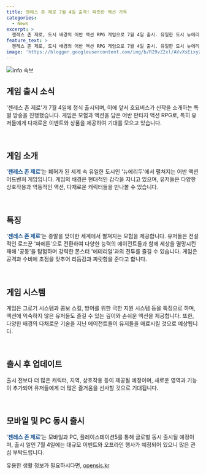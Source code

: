 ```yaml
---
title: 젠레스 존 제로 7월 4일 출격! 짜릿한 액션 가득
categories:
  - News
excerpt: >
  젠레스 존 제로, 도시 배경의 어반 액션 RPG 게임으로 7월 4일 출시. 유일한 도시 뉴에리두를 배경으로 한 모험, 다채로운 상호작용과 역동적 액션, 다양한 에이전트, 출시 시 무료 뽑기 이벤트로 주목. 신규 콘텐츠와 전투 시스템에 초점을 맞춰 깊이감과 짜릿함을 강조. 또한, 다채로운 진영의 캐릭터와 확장된 영역, 방부 시스템으로 전투 도중 참여도 가능. 3차례의 베타 테스트로 완성도 높이고, PC와 모바일 등에서 글로벌 동시 출시 예정.
feature_text: >
  젠레스 존 제로, 도시 배경의 어반 액션 RPG 게임으로 7월 4일 출시. 유일한 도시 뉴에리두를 배경으로 한 모험, 다채로운 상호작용과 역동적 액션, 다양한 에이전트, 출시 시 무료 뽑기 이벤트로 주목. 신규 콘텐츠와 전투 시스템에 초점을 맞춰 깊이감과 짜릿함을 강조. 또한, 다채로운 진영의 캐릭터와 확장된 영역, 방부 시스템으로 전투 도중 참여도 가능. 3차례의 베타 테스트로 완성도 높이고, PC와 모바일 등에서 글로벌 동시 출시 예정.
image: 'https://blogger.googleusercontent.com/img/b/R29vZ2xl/AVvXsEixyZcFfHzMRdzZMjFBmAUKJYCLCGyLL1o632UiGVXcaFdKo_bkvkuCioo0uUKlGfBVcT3P84aROyZIXSBEx3Aw5nCQ3pTgDom1WDC4m8eifvWiAmWEEVb4x6G_l8C0QH225ldMjyaFvpxGEBGNO37VmDTDMHGhJPq73UglMfDca1-0aw/s1600/blogspot.png'
---
```


<p><img src="https://blogger.googleusercontent.com/img/b/R29vZ2xl/AVvXsEixyZcFfHzMRdzZMjFBmAUKJYCLCGyLL1o632UiGVXcaFdKo_bkvkuCioo0uUKlGfBVcT3P84aROyZIXSBEx3Aw5nCQ3pTgDom1WDC4m8eifvWiAmWEEVb4x6G_l8C0QH225ldMjyaFvpxGEBGNO37VmDTDMHGhJPq73UglMfDca1-0aw/s1600/blogspot.png" alt="info 속보" /></p>

<h2 data-ke-size="size26">게임 출시 소식</h2>

<p>'젠레스 존 제로'가 7월 4일에 정식 출시되며, 이에 앞서 호요버스가 신작을 소개하는 특별 방송을 진행했습니다. 게임은 모험과 액션을 담은 어반 판타지 액션 RPG로, 특히 유저들에게 다채로운 이벤트와 상품을 제공하여 기대를 모으고 있습니다.</p>

<p data-ke-size="size16">&nbsp;</p>

<h2 data-ke-size="size24">게임 소개</h2>

<p>'<b><span style="color: #1a5490;">젠레스 존 제로</span></b>'는 폐허가 된 세계 속 유일한 도시인 '뉴에리두'에서 펼쳐지는 어반 액션 어드벤처 게임입니다. 게임의 배경은 현대적인 감각을 지니고 있으며, 유저들은 다양한 상호작용과 역동적인 액션, 다채로운 캐릭터들을 만나볼 수 있습니다.</p>

<p data-ke-size="size16">&nbsp;</p>

<h2 data-ke-size="size24">특징</h2>

<p>'<b><span style="color: #1a5490;">젠레스 존 제로</span></b>'는 종말을 맞이한 세계에서 펼쳐지는 모험을 제공합니다. 유저들은 전설적인 로프꾼 '파에톤'으로 전환하여 다양한 능력의 에이전트들과 함께 세상을 멸망시킨 재해 '공동'을 탐험하며 강력한 몬스터 '에테리얼'과의 전투를 즐길 수 있습니다. 게임은 공격과 수비에 초점을 맞추어 리듬감과 짜릿함을 준다고 합니다.</p>

<p data-ke-size="size16">&nbsp;</p>

<h2 data-ke-size="size24">게임 시스템</h2>

<p>게임은 그로기 시스템과 콤보 스킬, 방어를 위한 극한 지원 시스템 등을 특징으로 하며, 액션에 익숙하지 않은 유저들도 즐길 수 있는 깊이와 손쉬운 액션을 제공합니다. 또한, 다양한 배경의 다채로운 기술을 지닌 에이전트들이 유저들을 매료시킬 것으로 예상됩니다.</p>

<p data-ke-size="size16">&nbsp;</p>

<h2 data-ke-size="size24">출시 후 업데이트</h2>

<p>출시 전보다 더 많은 캐릭터, 지역, 상호작용 등이 제공될 예정이며, 새로운 영역과 기능이 추가되어 유저들에게 더 많은 즐거움을 선사할 것으로 기대됩니다.</p>

<p data-ke-size="size16">&nbsp;</p>

<h2 data-ke-size="size24">모바일 및 PC 동시 출시</h2>

<p>'<b><span style="color: #1a5490;">젠레스 존 제로</span></b>'는 모바일과 PC, 플레이스테이션5를 통해 글로벌 동시 출시될 예정이며, 출시 일인 7월 4일에는 대규모 이벤트와 오프라인 행사가 예정되어 있으니 많은 관심 부탁드립니다.</p>
유용한 생활 정보가 필요하시다면, <a href="https://opensis.kr" rel="dofollow">opensis.kr</a>


